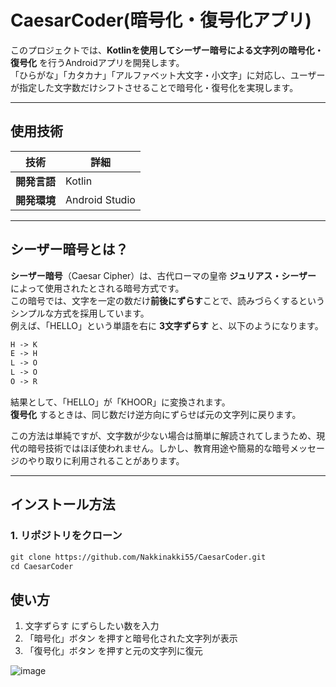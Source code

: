 # CaesarCoder(暗号化・復号化アプリ)
このプロジェクトでは、**Kotlinを使用してシーザー暗号による文字列の暗号化・復号化** を行うAndroidアプリを開発します。  
「ひらがな」「カタカナ」「アルファベット大文字・小文字」に対応し、ユーザーが指定した文字数だけシフトさせることで暗号化・復号化を実現します。

---

## 使用技術
| 技術 | 詳細 |
|------|------|
| **開発言語** | Kotlin |
| **開発環境** | Android Studio |

---

## シーザー暗号とは？
**シーザー暗号**（Caesar Cipher）は、古代ローマの皇帝 **ジュリアス・シーザー** によって使用されたとされる暗号方式です。  
この暗号では、文字を一定の数だけ**前後にずらす**ことで、読みづらくするというシンプルな方式を採用しています。
<br>
例えば、「HELLO」という単語を右に **3文字ずらす** と、以下のようになります。
<br>
```txt
H -> K 
E -> H 
L -> O 
L -> O 
O -> R
```
結果として、「HELLO」が「KHOOR」に変換されます。  
**復号化** するときは、同じ数だけ逆方向にずらせば元の文字列に戻ります。

この方法は単純ですが、文字数が少ない場合は簡単に解読されてしまうため、現代の暗号技術ではほぼ使われません。しかし、教育用途や簡易的な暗号メッセージのやり取りに利用されることがあります。  

---

## インストール方法
### 1. リポジトリをクローン
```txt
git clone https://github.com/Nakkinakki55/CaesarCoder.git
cd CaesarCoder
```

## 使い方
1. 文字ずらす にずらしたい数を入力
2. 「暗号化」ボタン を押すと暗号化された文字列が表示
3. 「復号化」ボタン を押すと元の文字列に復元

![image](https://github.com/user-attachments/assets/524bc088-cc26-4a43-91a4-07e9afe97dbf)


